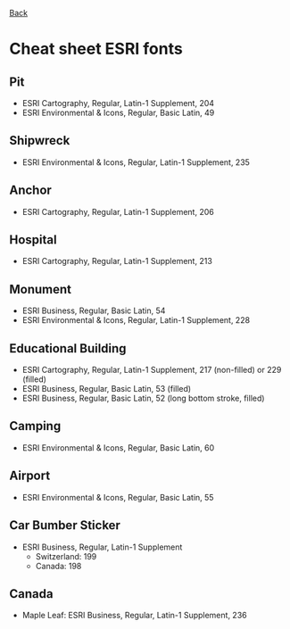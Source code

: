 [Back](README.md)

# Cheat sheet ESRI fonts
## Pit
- ESRI Cartography, Regular, Latin-1 Supplement, 204
- ESRI Environmental & Icons, Regular, Basic Latin, 49

## Shipwreck
- ESRI Environmental & Icons, Regular, Latin-1 Supplement, 235

## Anchor
- ESRI Cartography, Regular, Latin-1 Supplement, 206

## Hospital
- ESRI Cartography, Regular, Latin-1 Supplement, 213

## Monument
- ESRI Business, Regular, Basic Latin, 54
- ESRI Environmental & Icons, Regular, Latin-1 Supplement, 228

## Educational Building
- ESRI Cartography, Regular, Latin-1 Supplement, 217 (non-filled) or 229 (filled)
- ESRI Business, Regular, Basic Latin, 53 (filled)
- ESRI Business, Regular, Basic Latin, 52 (long bottom stroke, filled)

## Camping
- ESRI Environmental & Icons, Regular, Basic Latin, 60

## Airport
- ESRI Environmental & Icons, Regular, Basic Latin, 55

## Car Bumber Sticker
- ESRI Business, Regular, Latin-1 Supplement
  - Switzerland: 199
  - Canada: 198
  
## Canada
- Maple Leaf: ESRI Business, Regular, Latin-1 Supplement, 236
